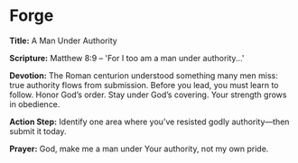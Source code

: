# Forge

**Title:** A Man Under Authority

**Scripture:** Matthew 8:9 – 'For I too am a man under authority...'

**Devotion:**
The Roman centurion understood something many men miss: true authority flows from submission. Before you lead, you must learn to follow. Honor God’s order. Stay under God’s covering. Your strength grows in obedience.

**Action Step:** Identify one area where you’ve resisted godly authority—then submit it today.

**Prayer:**
God, make me a man under Your authority, not my own pride.
